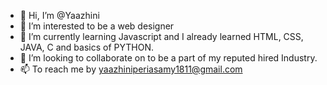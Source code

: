 - 👋 Hi, I’m @Yaazhini
- 👀 I’m interested to be a web designer
- 🌱 I’m currently learning Javascript and I already learned HTML, CSS, JAVA, C and basics of PYTHON. 
- 💞️ I’m looking to collaborate on to be a part of my reputed hired Industry.
- 📫 To reach me by yaazhiniperiasamy1811@gmail.com

<!---
Yaazhini18/Yaazhini18 is a ✨ special ✨ repository because its `README.md` (this file) appears on your GitHub profile.
You can click the Preview link to take a look at your changes.
--->
